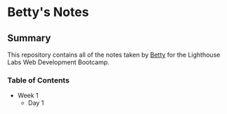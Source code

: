 # Betty's Notes
## Summary 

This repository contains all of the notes taken by [Betty](https://github.com/betttyquu) for the Lighthouse Labs Web Development Bootcamp.
### Table of Contents
* Week 1
  * Day 1
